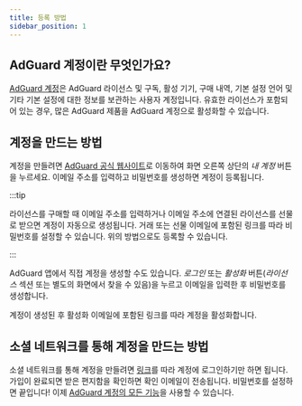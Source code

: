 ```yaml
---
title: 등록 방법
sidebar_position: 1
---
```


## AdGuard 계정이란 무엇인가요?

[AdGuard 계정](https://my.adguard.com/)은 AdGuard 라이선스 및 구독, 활성 기기, 구매 내역, 기본 설정 언어 및 기타 기본 설정에 대한 정보를 보관하는 사용자 계정입니다. 유효한 라이선스가 포함되어 있는 경우, 많은 AdGuard 제품을 AdGuard 계정으로 활성화할 수 있습니다.

## 계정을 만드는 방법

계정을 만들려면 [AdGuard 공식 웹사이트](https://adguard.com/welcome.html)로 이동하여 화면 오른쪽 상단의 *내 계정* 버튼을 누르세요. 이메일 주소를 입력하고 비밀번호를 생성하면 계정이 등록됩니다.

:::tip

라이선스를 구매할 때 이메일 주소를 입력하거나 이메일 주소에 연결된 라이선스를 선물로 받으면 계정이 자동으로 생성됩니다. 거래 또는 선물 이메일에 포함된 링크를 따라 비밀번호를 설정할 수 있습니다. 위의 방법으로도 등록할 수 있습니다.

:::

AdGuard 앱에서 직접 계정을 생성할 수도 있습니다. *로그인* 또는 *활성화* 버튼(*라이선스* 섹션 또는 별도의 화면에서 찾을 수 있음)을 누르고 이메일을 입력한 후 비밀번호를 생성합니다.

계정이 생성된 후 활성화 이메일에 포함된 링크를 따라 계정을 활성화합니다.

## 소셜 네트워크를 통해 계정을 만드는 방법

소셜 네트워크를 통해 계정을 만들려면 [링크](https://auth.adguard.com/login.html)를 따라 계정에 로그인하기만 하면 됩니다. 가입이 완료되면 받은 편지함을 확인하면 확인 이메일이 전송됩니다. 비밀번호를 설정하면 끝입니다! 이제 [AdGuard 계정의 모든 기능](https://adguard.com/kb/general/account/features/)을 사용할 수 있습니다.
